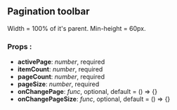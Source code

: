 ## **Pagination toolbar**

Width = 100% of it's parent. Min-height = 60px.

### Props :

- **activePage**: _number_, required
- **itemCount**: _number_, required
- **pageCount**: _number_, required
- **pageSize**: _number_, required
- **onChangePage**: _func_, optional, default = () => {}
- **onChangePageSize**: _func_, optional, default = () => {}
